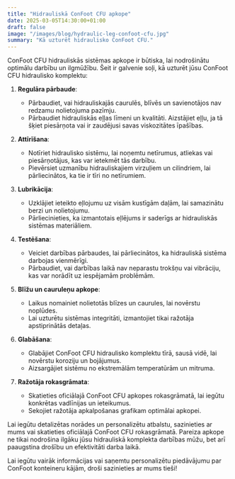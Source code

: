 ```yaml
---
title: "Hidrauliskā ConFoot CFU apkope"
date: 2025-03-05T14:30:00+01:00
draft: false
image: "/images/blog/hydraulic-leg-confoot-cfu.jpg"
summary: "Kā uzturēt hidraulisko ConFoot CFU."
---
```


ConFoot CFU hidrauliskās sistēmas apkope ir būtiska, lai nodrošinātu optimālu darbību un ilgmūžību. Šeit ir galvenie soļi, kā uzturēt jūsu ConFoot CFU hidraulisko komplektu:

1. **Regulāra pārbaude**: 
   - Pārbaudiet, vai hidrauliskajās caurulēs, blīvēs un savienotājos nav redzamu nolietojuma pazīmju.
   - Pārbaudiet hidrauliskās eļļas līmeni un kvalitāti. Aizstājiet eļļu, ja tā šķiet piesārņota vai ir zaudējusi savas viskozitātes īpašības.

2. **Attīrīšana**:
   - Notīriet hidraulisko sistēmu, lai noņemtu netīrumus, atliekas vai piesārņotājus, kas var ietekmēt tās darbību.
   - Pievērsiet uzmanību hidrauliskajiem virzuļiem un cilindriem, lai pārliecinātos, ka tie ir tīri no netīrumiem.

3. **Lubrikācija**:
   - Uzklājiet ieteikto eļlojumu uz visām kustīgām daļām, lai samazinātu berzi un nolietojumu.
   - Pārliecinieties, ka izmantotais eļlējums ir saderīgs ar hidrauliskās sistēmas materiāliem.

4. **Testēšana**:
   - Veiciet darbības pārbaudes, lai pārliecinātos, ka hidrauliskā sistēma darbojas vienmērīgi.
   - Pārbaudiet, vai darbības laikā nav neparastu trokšņu vai vibrāciju, kas var norādīt uz iespējamām problēmām.

5. **Blīžu un cauruleņu apkope**:
   - Laikus nomainiet nolietotās blīzes un caurules, lai novērstu noplūdes.
   - Lai uzturētu sistēmas integritāti, izmantojiet tikai ražotāja apstiprinātās detaļas.

6. **Glabāšana**:
   - Glabājiet ConFoot CFU hidraulisko komplektu tīrā, sausā vidē, lai novērstu koroziju un bojājumus.
   - Aizsargājiet sistēmu no ekstremālām temperatūrām un mitruma.

7. **Ražotāja rokasgrāmata**:
   - Skatieties oficiālajā ConFoot CFU apkopes rokasgrāmatā, lai iegūtu konkrētas vadlīnijas un ieteikumus.
   - Sekojiet ražotāja apkalpošanas grafikam optimālai apkopei.

Lai iegūtu detalizētas norādes un personalizētu atbalstu, sazinieties ar mums vai skatieties oficiālajā ConFoot CFU rokasgrāmatā. Pareiza apkope ne tikai nodrošina ilgāku jūsu hidrauliskā komplekta darbības mūžu, bet arī paaugstina drošību un efektivitāti darba laikā.

Lai iegūtu vairāk informācijas vai saņemtu personalizētu piedāvājumu par ConFoot konteineru kājām, droši sazinieties ar mums tieši!